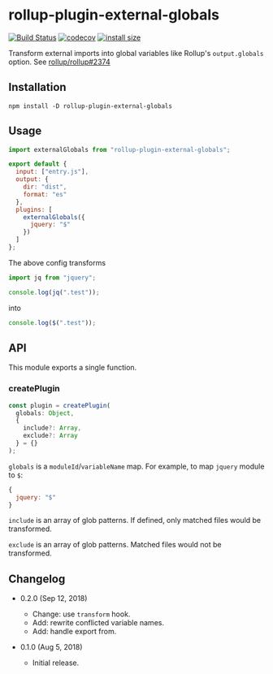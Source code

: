 rollup-plugin-external-globals
==============================

[![Build Status](https://travis-ci.org/eight04/rollup-plugin-external-globals.svg?branch=master)](https://travis-ci.org/eight04/rollup-plugin-external-globals)
[![codecov](https://codecov.io/gh/eight04/rollup-plugin-external-globals/branch/master/graph/badge.svg)](https://codecov.io/gh/eight04/rollup-plugin-external-globals)
[![install size](https://packagephobia.now.sh/badge?p=rollup-plugin-external-globals)](https://packagephobia.now.sh/result?p=rollup-plugin-external-globals)

Transform external imports into global variables like Rollup's `output.globals` option. See [rollup/rollup#2374](https://github.com/rollup/rollup/issues/2374)

Installation
------------

```
npm install -D rollup-plugin-external-globals
```

Usage
-----

```js
import externalGlobals from "rollup-plugin-external-globals";

export default {
  input: ["entry.js"],
  output: {
    dir: "dist",
    format: "es"
  },
  plugins: [
    externalGlobals({
      jquery: "$"
    })
  ]
};
```

The above config transforms

```js
import jq from "jquery";

console.log(jq(".test"));
```

into

```js
console.log($(".test"));
```

API
----

This module exports a single function.

### createPlugin

```js
const plugin = createPlugin(
  globals: Object,
  {
    include?: Array,
    exclude?: Array
  } = {}
);
```

`globals` is a `moduleId`/`variableName` map. For example, to map `jquery` module to `$`:

```js
{
  jquery: "$"
}
```

`include` is an array of glob patterns. If defined, only matched files would be transformed.

`exclude` is an array of glob patterns. Matched files would not be transformed.

Changelog
---------

* 0.2.0 (Sep 12, 2018)

  - Change: use `transform` hook.
  - Add: rewrite conflicted variable names.
  - Add: handle export from.

* 0.1.0 (Aug 5, 2018)

  - Initial release.
